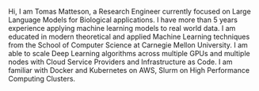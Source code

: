 Hi, I am Tomas Matteson, a Research Engineer currently focused on Large Language Models for Biological applications. I have more than 5 years experience applying machine learning models to real world data. I am educated in modern theoretical and applied Machine Learning techniques from the School of Computer Science at Carnegie Mellon University. I am able to scale Deep Learning algorithms across multiple GPUs and multiple nodes with Cloud Service Providers and Infrastructure as Code. I am familiar with Docker and Kubernetes on AWS, Slurm on High Performance Computing Clusters.


<!---
tmatteso/tmatteso is a ✨ special ✨ repository because its `README.md` (this file) appears on your GitHub profile.
You can click the Preview link to take a look at your changes.
--->
